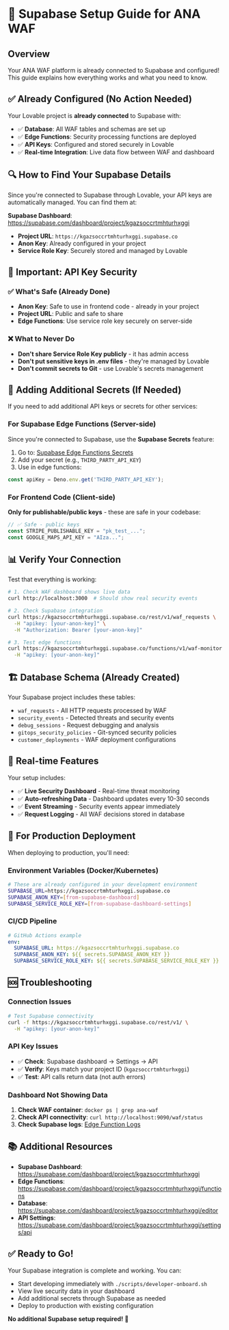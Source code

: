 # 🔧 Supabase Setup Guide for ANA WAF

## Overview

Your ANA WAF platform is already connected to Supabase and configured! This guide explains how everything works and what you need to know.

## ✅ **Already Configured (No Action Needed)**

Your Lovable project is **already connected** to Supabase with:
- ✅ **Database**: All WAF tables and schemas are set up
- ✅ **Edge Functions**: Security processing functions are deployed
- ✅ **API Keys**: Configured and stored securely in Lovable
- ✅ **Real-time Integration**: Live data flow between WAF and dashboard

## 🔍 **How to Find Your Supabase Details**

Since you're connected to Supabase through Lovable, your API keys are automatically managed. You can find them at:

**Supabase Dashboard**: https://supabase.com/dashboard/project/kgazsoccrtmhturhxggi

- **Project URL**: `https://kgazsoccrtmhturhxggi.supabase.co`
- **Anon Key**: Already configured in your project
- **Service Role Key**: Securely stored and managed by Lovable

## 🚨 **Important: API Key Security**

### ✅ **What's Safe (Already Done)**
- **Anon Key**: Safe to use in frontend code - already in your project
- **Project URL**: Public and safe to share
- **Edge Functions**: Use service role key securely on server-side

### ❌ **What to Never Do**
- **Don't share Service Role Key publicly** - it has admin access
- **Don't put sensitive keys in .env files** - they're managed by Lovable
- **Don't commit secrets to Git** - use Lovable's secrets management

## 🔐 **Adding Additional Secrets (If Needed)**

If you need to add additional API keys or secrets for other services:

### For Supabase Edge Functions (Server-side)
Since you're connected to Supabase, use the **Supabase Secrets** feature:

1. Go to: [Supabase Edge Functions Secrets](https://supabase.com/dashboard/project/kgazsoccrtmhturhxggi/settings/functions)
2. Add your secret (e.g., `THIRD_PARTY_API_KEY`)
3. Use in edge functions:
```typescript
const apiKey = Deno.env.get('THIRD_PARTY_API_KEY');
```

### For Frontend Code (Client-side)
**Only for publishable/public keys** - these are safe in your codebase:
```typescript
// ✅ Safe - public keys
const STRIPE_PUBLISHABLE_KEY = "pk_test_...";
const GOOGLE_MAPS_API_KEY = "AIza...";
```

## 📊 **Verify Your Connection**

Test that everything is working:

```bash
# 1. Check WAF dashboard shows live data
curl http://localhost:3000  # Should show real security events

# 2. Check Supabase integration
curl https://kgazsoccrtmhturhxggi.supabase.co/rest/v1/waf_requests \
  -H "apikey: [your-anon-key]" \
  -H "Authorization: Bearer [your-anon-key]"

# 3. Test edge functions
curl https://kgazsoccrtmhturhxggi.supabase.co/functions/v1/waf-monitor \
  -H "apikey: [your-anon-key]"
```

## 🏗️ **Database Schema (Already Created)**

Your Supabase project includes these tables:
- `waf_requests` - All HTTP requests processed by WAF
- `security_events` - Detected threats and security events  
- `debug_sessions` - Request debugging and analysis
- `gitops_security_policies` - Git-synced security policies
- `customer_deployments` - WAF deployment configurations

## 🔄 **Real-time Features**

Your setup includes:
- ✅ **Live Security Dashboard** - Real-time threat monitoring
- ✅ **Auto-refreshing Data** - Dashboard updates every 10-30 seconds
- ✅ **Event Streaming** - Security events appear immediately
- ✅ **Request Logging** - All WAF decisions stored in database

## 🚀 **For Production Deployment**

When deploying to production, you'll need:

### Environment Variables (Docker/Kubernetes)
```bash
# These are already configured in your development environment
SUPABASE_URL=https://kgazsoccrtmhturhxggi.supabase.co
SUPABASE_ANON_KEY=[from-supabase-dashboard]
SUPABASE_SERVICE_ROLE_KEY=[from-supabase-dashboard-settings]
```

### CI/CD Pipeline
```yaml
# GitHub Actions example
env:
  SUPABASE_URL: https://kgazsoccrtmhturhxggi.supabase.co
  SUPABASE_ANON_KEY: ${{ secrets.SUPABASE_ANON_KEY }}
  SUPABASE_SERVICE_ROLE_KEY: ${{ secrets.SUPABASE_SERVICE_ROLE_KEY }}
```

## 🆘 **Troubleshooting**

### Connection Issues
```bash
# Test Supabase connectivity
curl -f https://kgazsoccrtmhturhxggi.supabase.co/rest/v1/ \
  -H "apikey: [your-anon-key]"
```

### API Key Issues
- ✅ **Check**: Supabase dashboard → Settings → API
- ✅ **Verify**: Keys match your project ID (`kgazsoccrtmhturhxggi`)
- ✅ **Test**: API calls return data (not auth errors)

### Dashboard Not Showing Data
1. **Check WAF container**: `docker ps | grep ana-waf`
2. **Check API connectivity**: `curl http://localhost:9090/waf/status`
3. **Check Supabase logs**: [Edge Function Logs](https://supabase.com/dashboard/project/kgazsoccrtmhturhxggi/functions/waf-monitor/logs)

## 📚 **Additional Resources**

- **Supabase Dashboard**: https://supabase.com/dashboard/project/kgazsoccrtmhturhxggi
- **Edge Functions**: https://supabase.com/dashboard/project/kgazsoccrtmhturhxggi/functions
- **Database**: https://supabase.com/dashboard/project/kgazsoccrtmhturhxggi/editor
- **API Settings**: https://supabase.com/dashboard/project/kgazsoccrtmhturhxggi/settings/api

## ✅ **Ready to Go!**

Your Supabase integration is complete and working. You can:
- Start developing immediately with `./scripts/developer-onboard.sh`
- View live security data in your dashboard
- Add additional secrets through Supabase as needed
- Deploy to production with existing configuration

**No additional Supabase setup required!** 🎉